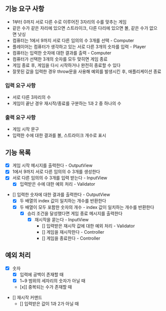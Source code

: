 ## 기능 요구 사항

- 1부터 0까지 서로 다른 수로 이루어진 3자리의 수를 맞추는 게임
- 같은 수가 같은 자리에 있으면 스트라이크, 다른 다리에 있으면 볼, 같은 수가 없으면 낫싱
- 컴퓨터는 1에서 9까지 서로 다른 임의의 수 3개를 선택 - Computer
- 플레이어는 컴퓨터가 생각하고 있는 서로 다른 3개의 숫자를 입력 - Player
- 컴퓨터는 입력한 숫자에 대한 결과를 출력 - Computer
- 컴퓨터가 선택한 3개의 숫자를 모두 맞히면 게임 종료
- 게임 종료 후, 게임을 다시 시작하거나 완전히 종료할 수 있다
- 잘못된 값을 입력한 경우 throw문을 사용해 예외를 발생시킨 후, 애플리케이션 종료

### 입력 요구 사항

- 서로 다른 3자리의 수
- 게임이 끝난 경우 재시작/종료를 구분하는 1과 2 중 하나의 수

### 출력 요구 사항

- 게임 시작 문구
- 입력한 수에 대한 결과를 볼, 스트라이크 개수로 표시

## 기능 목록

- [x] 게임 시작 메시지를 출력한다 - OutputView
- [x] 1에서 9까지 서로 다른 임의의 수 3개를 생성한다
- [x] 서로 다른 임의의 수 3개를 입력 받는다 - InputView
  - [x] 입력받은 수에 대한 예외 처리 - Validator
- [] 입력한 숫자에 대한 결과를 출력한다 - OutputView
  - [x] 두 배열의 index 값이 일치하는 개수를 반환한다
  - [x] 두 배열이 모두 포함한 숫자의 개수 - index 값이 일치하는 개수를 반환한다
    - [x] 승리 조건을 달성했다면 게임 종료 메시지를 출력한다
      - [x] 재시작을 묻는다 - InputView
        - [] 입력받은 재시작 값에 대한 예외 처리 - Validator
        - [] 게임을 재시작한다 - Controller
        - [] 게임을 종료한다 - Controller

## 예외 처리

- [x] 숫자
  - [x] 입력에 공백이 존재할 때
  - [x] 1~9 범위의 세자리의 숫자가 아닐 때
  - [x]] 중복되는 수가 존재할 때
- [] 재시작 커맨드
  - [] 입력받은 값이 1과 2가 아닐 때
